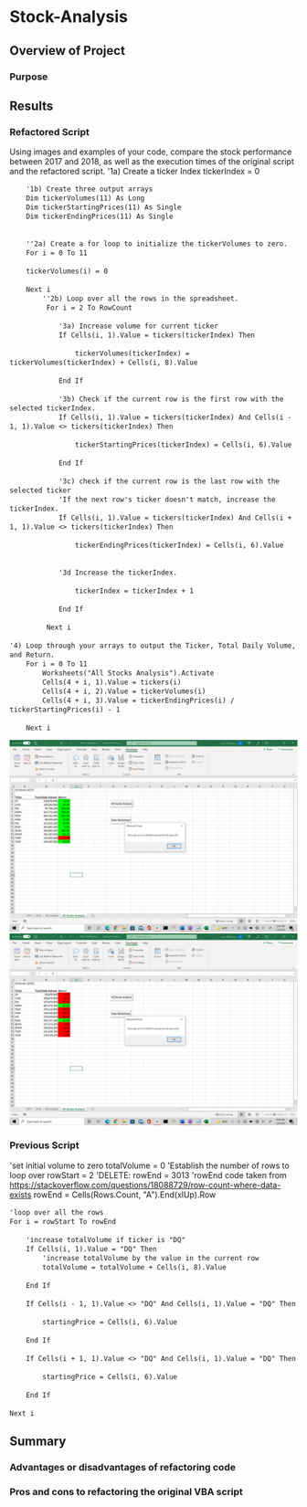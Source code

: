# Stock-Analysis

## Overview of Project 

### Purpose

## Results 

### Refactored Script 
Using images and examples of your code, compare the stock performance between 2017 and 2018, as well as the execution times of the original script and the refactored script.
 '1a) Create a ticker Index
        tickerIndex = 0
      
        '1b) Create three output arrays
        Dim tickerVolumes(11) As Long
        Dim tickerStartingPrices(11) As Single
        Dim tickerEndingPrices(11) As Single
    
    
        ''2a) Create a for loop to initialize the tickerVolumes to zero.
        For i = 0 To 11
       
        tickerVolumes(i) = 0
        
        Next i
            ''2b) Loop over all the rows in the spreadsheet.
             For i = 2 To RowCount
    
                '3a) Increase volume for current ticker
                If Cells(i, 1).Value = tickers(tickerIndex) Then
                
                    tickerVolumes(tickerIndex) = tickerVolumes(tickerIndex) + Cells(i, 8).Value
                
                End If
            
                '3b) Check if the current row is the first row with the selected tickerIndex.
                If Cells(i, 1).Value = tickers(tickerIndex) And Cells(i - 1, 1).Value <> tickers(tickerIndex) Then
                
                    tickerStartingPrices(tickerIndex) = Cells(i, 6).Value
            
                End If
        
                '3c) check if the current row is the last row with the selected ticker
                'If the next row's ticker doesn't match, increase the tickerIndex.
                If Cells(i, 1).Value = tickers(tickerIndex) And Cells(i + 1, 1).Value <> tickers(tickerIndex) Then
                
                    tickerEndingPrices(tickerIndex) = Cells(i, 6).Value
            

                '3d Increase the tickerIndex.
               
                    tickerIndex = tickerIndex + 1
            
                End If
    
             Next i
    
    '4) Loop through your arrays to output the Ticker, Total Daily Volume, and Return.
        For i = 0 To 11
            Worksheets("All Stocks Analysis").Activate
            Cells(4 + i, 1).Value = tickers(i)
            Cells(4 + i, 2).Value = tickerVolumes(i)
            Cells(4 + i, 3).Value = tickerEndingPrices(i) / tickerStartingPrices(i) - 1
            
        Next i
![Refactored_Analysis_for_2017](https://github.com/JV348/stock-analysis/blob/211858ae7111e37e8e6470935c61b562ffc21965/Resources/VBA_Challenge_2017.png)
![Refactored_Analysis_for_2018](https://github.com/JV348/stock-analysis/blob/211858ae7111e37e8e6470935c61b562ffc21965/Resources/VBA_Challenge_2018.png)



### Previous Script

  'set initial volume to zero
    totalVolume = 0
  'Establish the number of rows to loop over
    rowStart = 2
    'DELETE: rowEnd = 3013
    'rowEnd code taken from https://stackoverflow.com/questions/18088729/row-count-where-data-exists
    rowEnd = Cells(Rows.Count, "A").End(xlUp).Row

    'loop over all the rows
    For i = rowStart To rowEnd
    
        'increase totalVolume if ticker is "DQ"
        If Cells(i, 1).Value = "DQ" Then
            'increase totalVolume by the value in the current row
            totalVolume = totalVolume + Cells(i, 8).Value
    
        End If
        
        If Cells(i - 1, 1).Value <> "DQ" And Cells(i, 1).Value = "DQ" Then
        
            startingPrice = Cells(i, 6).Value
        
        End If
        
        If Cells(i + 1, 1).Value <> "DQ" And Cells(i, 1).Value = "DQ" Then
        
            startingPrice = Cells(i, 6).Value
        
        End If
        
    Next i
 	  
## Summary

### Advantages or disadvantages of refactoring code

### Pros and cons to refactoring the original VBA script